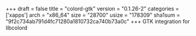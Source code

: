 +++
draft = false
title = "colord-gtk"
version = "0.1.26-2"
categories = ['xapps']
arch = "x86_64"
size = "28700"
usize = "178309"
sha1sum = "9f2c734ab791d4fc71280a1810732ca740b73a0c"
+++
GTK integration for libcolord